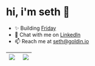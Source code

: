 # hi, i'm seth 👋

- ✨ Building [Friday](https://friday.page)
- 💬 Chat with me on [LinkedIn](https://www.linkedin.com/in/sethgoldin/)
- 📫 Reach me at [seth@goldin.io](mailto:seth@goldin.io)

<!-- <a href="https://www.linkedin.com/in/seth-goldin-a3a46818b/" target="blank"><img src="https://img.shields.io/badge/linkedin-%230077B5.svg?&style=for-the-badge&logo=linkedin&logoColor=white" /></a> -->


| <a href="http://seth.goldin.io/"><img align="left" src="https://readme-stats-lyart-nine.vercel.app/api?username=GoldinGuy&count_private=true&show_icons=true&include_all_commits=true&hide_border=true" /></a>   | <a href="http://seth.goldin.io/"><img align="right" src="https://readme-stats-lyart-nine.vercel.app/api/top-langs/?username=GoldinGuy&layout=compact&count_private=true&include_all_commits=true&exclude_repo=MusicWithAMaster,FantasyNews,readme-stats,SwampSite,MPFIDLC,AlphajetPortal,GoldinMed,fairgame,MachineMeta,FindSpines,SinkTheShip,tensorflow-object-detection-faster-rcnn&hide_border=true&langs_count=8" /></a>   |
| ------------- | ------------- |
